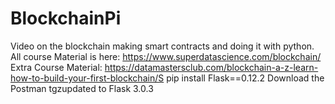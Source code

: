 # BlockchainPi
Video on the blockchain making smart contracts and doing it with python.
All course Material is here:
https://www.superdatascience.com/blockchain/
Extra Course Material:
https://datamastersclub.com/blockchain-a-z-learn-how-to-build-your-first-blockchain/S
pip install Flask==0.12.2
Download the Postman tgzupdated to Flask 3.0.3
